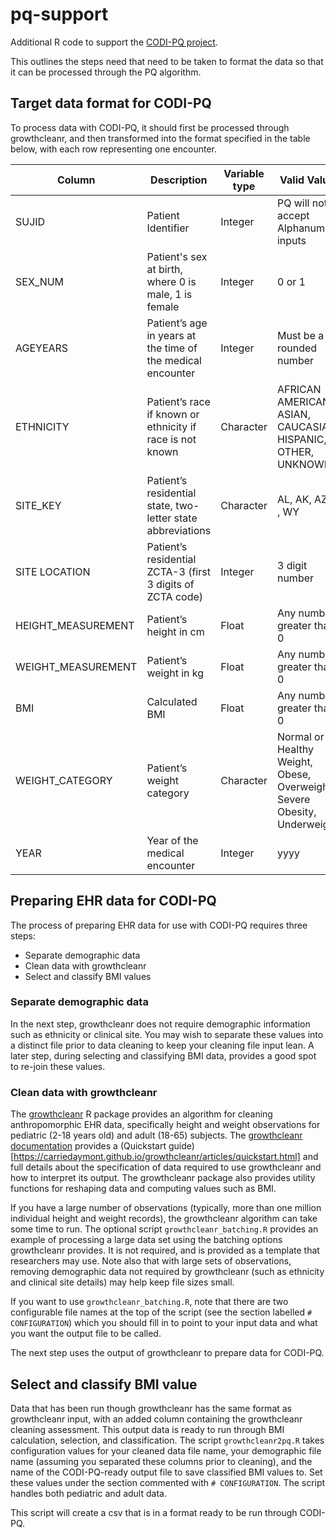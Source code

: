 # pq-support

Additional R code to support the
[CODI-PQ project](https://github.com/NORC-UChicago/CODI-PQ).

This outlines the steps need that need to be taken to format the data so that it
can be processed through the PQ algorithm.

## Target data format for CODI-PQ

To process data with CODI-PQ, it should first be processed through growthcleanr,
and then transformed into the format specified in the table below, with each row
representing one encounter.

| Column             | Description                                                 | Variable type | Valid Values                                                             |
| ------------------ | ----------------------------------------------------------- | ------------- | ------------------------------------------------------------------------ |
| SUJID              | Patient Identifier                                          | Integer       | PQ will not accept Alphanumeric inputs                                   |
| SEX_NUM            | Patient's sex at birth, where 0 is male, 1 is female        | Integer       | 0 or 1                                                                   |
| AGEYEARS           | Patient’s age in years at the time of the medical encounter | Integer       | Must be a rounded number                                                 |
| ETHNICITY          | Patient’s race if known or ethnicity if race is not known   | Character     | AFRICAN AMERICAN, ASIAN, CAUCASIAN, HISPANIC, OTHER, UNKNOWN             |
| SITE_KEY           | Patient’s residential state, two-letter state abbreviations | Character     | AL, AK, AZ, ... , WY                                                     |
| SITE LOCATION      | Patient’s residential ZCTA-3 (first 3 digits of ZCTA code)  | Integer       | 3 digit number                                                           |
| HEIGHT_MEASUREMENT | Patient’s height in cm                                      | Float         | Any number greater than 0                                                |
| WEIGHT_MEASUREMENT | Patient’s weight in kg                                      | Float         | Any number greater than 0                                                |
| BMI                | Calculated BMI                                              | Float         | Any number greater than 0                                                |
| WEIGHT_CATEGORY    | Patient’s weight category                                   | Character     | Normal or Healthy Weight, Obese, Overweight, Severe Obesity, Underweight |
| YEAR               | Year of the medical encounter                               | Integer       | yyyy                                                                     |

## Preparing EHR data for CODI-PQ

The process of preparing EHR data for use with CODI-PQ requires three steps:

- Separate demographic data
- Clean data with growthcleanr
- Select and classify BMI values

### Separate demographic data

In the next step, growthcleanr does not require demographic information such as
ethnicity or clinical site. You may wish to separate these values into a
distinct file prior to data cleaning to keep your cleaning file input lean. A
later step, during selecting and classifying BMI data, provides a good spot to
re-join these values.

### Clean data with growthcleanr

The [growthcleanr](https://github.com/carriedaymont/growthcleanr) R package
provides an algorithm for cleaning anthropomorphic EHR data, specifically height
and weight observations for pediatric (2-18 years old) and adult (18-65)
subjects. The [growthcleanr
documentation](https://carriedaymont.github.io/growthcleanr/index.html) provides
a (Quickstart
guide)[https://carriedaymont.github.io/growthcleanr/articles/quickstart.html]
and full details about the specification of data required to use growthcleanr
and how to interpret its output. The growthcleanr package also provides utility
functions for reshaping data and computing values such as BMI.

If you have a large number of observations (typically, more than one million
individual height and weight records), the growthcleanr algorithm can take some
time to run. The optional script `growthcleanr_batching.R` provides an example
of processing a large data set using the batching options growthcleanr provides.
It is not required, and is provided as a template that researchers may use. Note
also that with large sets of observations, removing demographic data not
required by growthcleanr (such as ethnicity and clinical site details) may help
keep file sizes small.

If you want to use `growthcleanr_batching.R`, note that there are two
configurable file names at the top of the script (see the section labelled
`# CONFIGURATION`) which you should fill in to point to your input data and what
you want the output file to be called.

The next step uses the output of growthcleanr to prepare data for CODI-PQ.

## Select and classify BMI value

Data that has been run though growthcleanr has the same format as growthcleanr
input, with an added column containing the growthcleanr cleaning assessment.
This output data is ready to run through BMI calculation, selection, and
classification. The script `growthcleanr2pq.R` takes configuration values for
your cleaned data file name, your demographic file name (assuming you separated
these columns prior to cleaning), and the name of the CODI-PQ-ready output file
to save classified BMI values to. Set these values under the section commented
with `# CONFIGURATION`. The script handles both pediatric and adult data.

This script will create a csv that is in a format ready to be run through
CODI-PQ.
